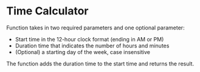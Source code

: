 # Time Calculator

Function takes in two required parameters and one optional parameter:
- Start time in the 12-hour clock format (ending in AM or PM)
- Duration time that indicates the number of hours and minutes
- (Optional) a starting day of the week, case insensitive

The function adds the duration time to the start time and returns the result.
